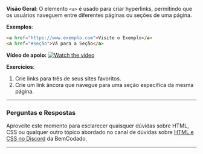 **Visão Geral**:
O elemento `<a>` é usado para criar hyperlinks, permitindo que os usuários naveguem entre diferentes páginas ou seções de uma página.

**Exemplos**:
```html
<a href="https://www.exemplo.com">Visite o Exemplo</a>
<a href="#seção">Vá para a Seção</a>
```

**Vídeo de apoio:**
[![Watch the video](https://i.ytimg.com/vi/LeOVXQDsAIY/hq720.jpg?sqp=-oaymwEcCNAFEJQDSFXyq4qpAw4IARUAAIhCGAFwAcABBg==&rs=AOn4CLD01c_trOb78D0iNWyrn6XzS3R00Ahttps://www.youtube.com/watch?v=JlE0pzESf5g)](https://www.youtube.com/watch?v=LeOVXQDsAIY&t=15s)

**Exercícios**:
1. Crie links para três de seus sites favoritos.
2. Crie um link âncora que navegue para uma seção específica da mesma página.

---

### Perguntas e Respostas

Aproveite este momento para esclarecer quaisquer dúvidas sobre HTML, CSS ou qualquer outro tópico abordado no canal de dúvidas sobre [HTML e CSS no Discord](https://discord.com/channels/1224468395462754345/1224469321921859694) da BemCodado.

---
